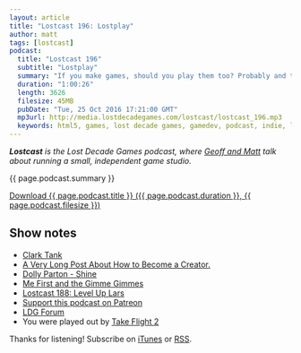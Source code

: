 ```yaml
---
layout: article
title: "Lostcast 196: Lostplay"
author: matt
tags: [lostcast]
podcast:
  title: "Lostcast 196"
  subtitle: "Lostplay"
  summary: "If you make games, should you play them too? Probably and the key is establishing habit, but HOW DO?!"
  duration: "1:00:26"
  length: 3626
  filesize: 45MB
  pubDate: "Tue, 25 Oct 2016 17:21:00 GMT"
  mp3url: http://media.lostdecadegames.com/lostcast/lostcast_196.mp3
  keywords: html5, games, lost decade games, gamedev, podcast, indie, lostcast
---
```

_**Lostcast** is the Lost Decade Games podcast, where [Geoff and Matt](/about/) talk about running a small, independent game studio._

{{ page.podcast.summary }}

<a class="download-podcast" href="{{ page.podcast.mp3url }}">
	Download {{ page.podcast.title }} ({{ page.podcast.duration }}, {{ page.podcast.filesize }})
</a>

## Show notes

* [Clark Tank](https://www.twitch.tv/ryan_clark)
* [A Very Long Post About How to Become a Creator.](http://www.gamasutra.com/blogs/JeffVogel/20160923/281981/A_Very_Long_Post_About_How_to_Become_a_Creator.php)
* [Dolly Parton - Shine](https://www.youtube.com/watch?v=8e-Ip9RagkU)
* [Me First and the Gimme Gimmes](https://en.wikipedia.org/wiki/Me_First_and_the_Gimme_Gimmes)
* [Lostcast 188: Level Up Lars](http://www.lostdecadegames.com/lostcast-188/)
* [Support this podcast on Patreon](http://patreon.com/lostdecadegames)
* [LDG Forum](http://forum.lostdecadegames.com/)
* You were played out by [Take Flight 2](https://joshuamorse.bandcamp.com/track/take-flight-2)

Thanks for listening! Subscribe on [iTunes](http://itunes.apple.com/us/podcast/lostcast/id481950724) or [RSS](/lostcast.xml).
